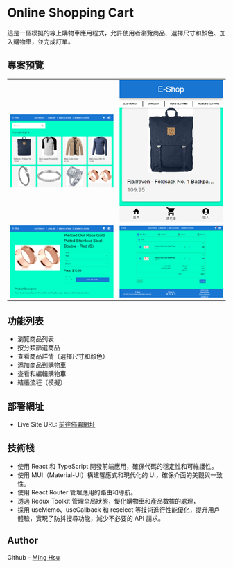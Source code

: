# Online Shopping Cart

這是一個模擬的線上購物車應用程式，允許使用者瀏覽商品、選擇尺寸和顏色、加入購物車，並完成訂單。

## 專案預覽

<table>
  <tr>
    <td><img src="/src/assets/E-shop商品展示頁面(大).png" alt="展示頁面(大)" width="300"/></td>
    <td><img src="/src/assets/E-shop商品展示頁面(小).png" alt="展示頁面(小)" width="300"/></td>
  </tr>
  <tr>
    <td><img src="/src/assets/E-shop商品資訊頁面.png" alt="商品資訊頁面" width="300"/></td>
    <td><img src="/src/assets/E-shop購物車頁面.png" alt="購物車頁面" width="300"/></td>
  </tr>
</table>

## 功能列表

- 瀏覽商品列表
- 按分類篩選商品
- 查看商品詳情（選擇尺寸和顏色）
- 添加商品到購物車
- 查看和編輯購物車
- 結帳流程（模擬）

## 部署網址

- Live Site URL: [前往佈署網址](https://eshop-deploy-one.vercel.app/)

## 技術棧

- 使用 React 和 TypeScript 開發前端應用，確保代碼的穩定性和可維護性。
- 使用 MUI（Material-UI）構建響應式和現代化的 UI，確保介面的美觀與一致性。
- 使用 React Router 管理應用的路由和導航。
- 透過 Redux Toolkit 管理全局狀態，優化購物車和產品數據的處理，
- 採用 useMemo、useCallback 和 reselect 等技術進行性能優化，提升用戶體驗，實現了防抖搜尋功能，減少不必要的 API 請求。

## Author

Github - [Ming Hsu](https://github.com/GHSergio)
